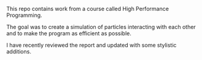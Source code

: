 This repo contains work from a course called High Performance Programming.

The goal was to create a simulation of particles interacting with each other and to make the program as efficient as possible.

I have recently reviewed the report and updated with some stylistic additions.
